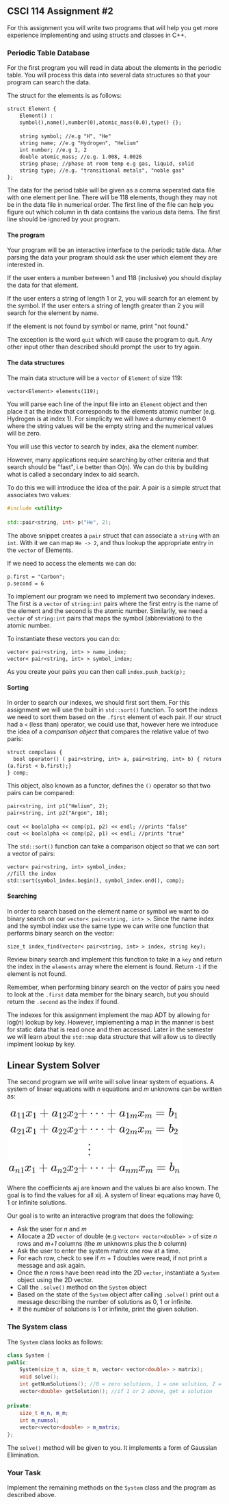 ## CSCI 114 Assignment #2

For this assignment you will write two programs that will help you get more experience implementing and using structs and classes in C++.

### Periodic Table Database

For the first program you will read in data about the elements in the periodic table. You will process this data into several data structures so that your program can search the data.

The struct for the elements is as follows:

```
struct Element {
	Element() :
	symbol(),name(),number(0),atomic_mass(0.0),type() {};
	
	string symbol; //e.g "H", "He"
	string name; //e.g "Hydrogen", "Helium"
	int number; //e.g 1, 2
	double atomic_mass; //e.g. 1.008, 4.0026
	string phase; //phase at room temp e.g gas, liquid, solid
	string type; //e.g. "transitional metals", "noble gas"
};
```
The data for the period table will be given as a comma seperated data file with one element per line. There will be 118 elements, though they may not be in the data file in numerical order. The first line of the file can help you figure out which column in th data contains the various data items. The first line should be ignored by your program.

#### The program

Your program will be an interactive interface to the periodic table data. After parsing the data your program should ask the user which element they are interested in.

If the user enters a number between 1 and 118 (inclusive) you should display the data for that element.

If the user enters a string of length 1 or 2, you will search for an element by the symbol. If the user enters a string of length greater than 2 you will search for the element by name.

If the element is not found by symbol or name, print "not found."

The exception is the word `quit` which will cause the program to quit. Any other input other than described should prompt the user to try again.

#### The data structures

The main data structure will be a `vector` of `Element` of size 119:

```
vector<Element> elements(119);
```

You will parse each line of the input file into an `Element` object and then place it at the index that corresponds to the elements atomic number (e.g. Hydrogen is at index 1). For simplicity we will have a dummy element 0 where the string values will be the empty string and the numerical values will be zero.

You will use this vector to search by index, aka the element number.

However, many applications require searching by other criteria and that search should be "fast", i.e better than O(n). We can do this by building what is called a secondary index to aid search.

To do this we will introduce the idea of the pair. A pair is a simple struct that associates two values:

```c++
#include <utility>

std::pair<string, int> p("He", 2);
```
The above snippet creates a `pair` struct that can associate a `string` with an `int`. With it we can map `He -> 2`, and thus lookup the appropriate entry in the `vector` of Elements.

If we need to access the elements we can do:

```
p.first = "Carbon";
p.second = 6
```

To implement our program we need to implement two secondary indexes. The first is a `vector` of `string:int` pairs where the first entry is the name of the element and the second is the atomic number. Similarlly, we need a `vector` of `string:int` pairs that maps the symbol (abbreviation) to the atomic number.

To instantiate these vectors you can do:

```
vector< pair<string, int> > name_index;
vector< pair<string, int> > symbol_index;
```
As you create your pairs you can then call `index.push_back(p);`

#### Sorting

In order to search our indexes, we should first sort them. For this assignment we will use the built in `std::sort()` function. To sort the indexs we need to sort them based on the `.first` element of each pair. If our struct had a `<` (less than) operator, we could use that, however here we introduce the idea of a *comparison object* that compares the relative value of two paris:

```
struct compclass {
  bool operator() ( pair<string, int> a, pair<string, int> b) { return (a.first < b.first);}
} comp;
```

This object, also known as a functor, defines the `()` operator so that two pairs can be compared:

```
pair<string, int p1("Helium", 2);
pair<string, int p2("Argon", 18);

cout << boolalpha << comp(p1, p2) << endl; //prints "false"
cout << boolalpha << comp(p2, p1) << endl; //prints "true"
```

The `std::sort()` function can take a comparison object so that we can sort a vector of pairs:

```
vector< pair<string, int> symbol_index;
//fill the index
std::sort(symbol_index.begin(), symbol_index.end(), comp);
```

#### Searching

In order to search based on the element name or symbol we want to do binary search on our `vector< pair<string, int> >`. Since the name index and the symbol index use the same type we can write one function that performs binary search on the vector:

```
size_t index_find(vector< pair<string, int> > index, string key);
```
Review binary search and implement this function to take in a `key` and return the index in the `elements` array where the element is found. Return `-1` if the element is not found.

Remember, when performing binary search on the vector of pairs you need to look at the `.first` data member for the binary search, but you should return the `.second` as the index if found.

The indexes for this assignment implement the map ADT by allowing for log(n) lookup by key. However, implementing a map in the manner is best for static data that is read once and then accessed. Later in the semester we will learn about the `std::map` data structure that will allow us to directly implment lookup by key.

## Linear System Solver

The second program we will write will solve linear system of equations. A system of linear equations with *n* equations and *m* unknowns can be written as:

![](sole.png)

Where the coefficients aij are known and the values bi are also known. The goal is to find the values for all xij. A system of linear equations may have 0, 1 or infinite solutions.

Our goal is to write an interactive program that does the following:

* Ask the user for *n* and *m*
* Allocate a 2D `vector` of double (e.g `vector< vector<double> >` of size *n* rows and *m+1* columns (the *m* unknowns plus the *b* column)
* Ask the user to enter the system matrix one row at a time.
* For each row, check to see if *m + 1* doubles were read, if not print a message and ask again.
* Once the *n* rows have been read into the 2D `vector`, instantiate a `System` object using the 2D vector.
* Call the `.solve()` method on the `System` object
* Based on the state of the `System` object after calling `.solve()` print out a message describing the number of solutions as 0, 1 or infinite.
* If the number of solutions is 1 or infinite, print the given solution.

### The System class

The `System` class looks as follows:

```c++
class System {
public:
	System(size_t n, size_t m, vector< vector<double> > matrix);
	void solve();
	int getNumSolutions(); //0 = zero solutions, 1 = one solution, 2 = infinite
	vector<double> getSolution(); //if 1 or 2 above, get a solution
	
private:
	size_t m_n, m_m;
	int m_numsol;
	vector<vector<double> > m_matrix;
};
```

The `solve()` method will be given to you. It implements a form of Gaussian Elimination.

### Your Task

Implement the remaining methods on the `System` class and the program as described above.


